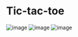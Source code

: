 # Tic-tac-toe

![image](https://github.com/user-attachments/assets/77da017e-acdd-41f2-a7d7-25e2371bb6bb)
![image](https://github.com/user-attachments/assets/21074f29-3971-4789-ae3c-20fec6bd61d1)
![image](https://github.com/user-attachments/assets/9c76fbd7-12b9-41db-9ec8-1f37e7e756b3)

